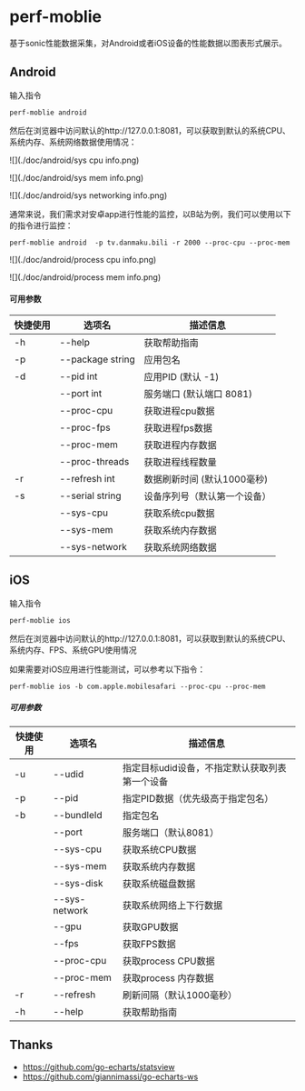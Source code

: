 # perf-moblie

基于sonic性能数据采集，对Android或者iOS设备的性能数据以图表形式展示。

## Android

输入指令

```
perf-moblie android
```

然后在浏览器中访问默认的http://127.0.0.1:8081，可以获取到默认的系统CPU、系统内存、系统网络数据使用情况：

![](./doc/android/sys cpu info.png)

![](./doc/android/sys mem info.png)

![](./doc/android/sys networking info.png)

通常来说，我们需求对安卓app进行性能的监控，以B站为例，我们可以使用以下的指令进行监控：

```
perf-moblie android  -p tv.danmaku.bili -r 2000 --proc-cpu --proc-mem
```

![](./doc/android/process cpu info.png)

![](./doc/android/process mem info.png)

#### 可用参数

| 快捷使用 | 选项名           | 描述信息                     |
| -------- | ---------------- | ---------------------------- |
| -h       | --help           | 获取帮助指南                 |
| -p       | --package string | 应用包名                     |
| -d       | --pid int        | 应用PID (默认 -1)            |
|          | --port int       | 服务端口 (默认端口 8081)     |
|          | --proc-cpu       | 获取进程cpu数据              |
|          | --proc-fps       | 获取进程fps数据              |
|          | --proc-mem       | 获取进程内存数据             |
|          | --proc-threads   | 获取进程线程数量             |
| -r       | --refresh int    | 数据刷新时间 (默认1000毫秒)  |
| -s       | --serial string  | 设备序列号（默认第一个设备） |
|          | --sys-cpu        | 获取系统cpu数据              |
|          | --sys-mem        | 获取系统内存数据             |
|          | --sys-network    | 获取系统网络数据             |
## iOS

输入指令

```
perf-moblie ios
```

然后在浏览器中访问默认的http://127.0.0.1:8081，可以获取到默认的系统CPU、系统内存、FPS、系统GPU使用情况

如果需要对iOS应用进行性能测试，可以参考以下指令：

```
perf-moblie ios -b com.apple.mobilesafari --proc-cpu --proc-mem
```

##### 可用参数

| 快捷使用 | 选项名        | 描述信息                                       |
| -------- | ------------- | ---------------------------------------------- |
| -u       | --udid        | 指定目标udid设备，不指定默认获取列表第一个设备 |
| -p       | --pid         | 指定PID数据（优先级高于指定包名）              |
| -b       | --bundleId    | 指定包名                                       |
|          | --port        | 服务端口（默认8081）                           |
|          | --sys-cpu     | 获取系统CPU数据                                |
|          | --sys-mem     | 获取系统内存数据                               |
|          | --sys-disk    | 获取系统磁盘数据                               |
|          | --sys-network | 获取系统网络上下行数据                         |
|          | --gpu         | 获取GPU数据                                    |
|          | --fps         | 获取FPS数据                                    |
|          | --proc-cpu    | 获取process CPU数据                            |
|          | --proc-mem    | 获取process 内存数据                           |
| -r       | --refresh     | 刷新间隔（默认1000毫秒）                       |
| -h       | --help        | 获取帮助指南                                   |

## Thanks

- https://github.com/go-echarts/statsview
- https://github.com/giannimassi/go-echarts-ws

